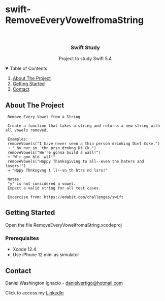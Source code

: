 # swift-RemoveEveryVowelfromaString

<!-- PROJECT LOGO -->
<br />
<p align="center">

  <h3 align="center">Swift Study</h3>
  <p align="center">
    Project to study Swift 5.4
  </p>
</p>



<!-- TABLE OF CONTENTS -->
<details open="open">
  <summary>Table of Contents</summary>
  <ol>
    <li>
      <a href="#about-the-project">About The Project</a>
    </li>
    <li>
      <a href="#getting-started">Getting Started</a>
    </li>
    <li><a href="#contact">Contact</a></li>
  </ol>
</details>



<!-- ABOUT THE PROJECT -->
## About The Project
 
  
     Remove Every Vowel from a String
     
     Create a function that takes a string and returns a new string with all vowels removed.
     
     Examples:
     removeVowels("I have never seen a thin person drinking Diet Coke.")
     ➞ " hv nvr sn  thn prsn drnkng Dt Ck.")
     removeVowels("We're gonna build a wall!")
     ➞ "W'r gnn bld  wll!"
     removeVowels("Happy Thanksgiving to all--even the haters and losers!")
     ➞ "Hppy Thnksgvng t ll--vn th htrs nd lsrs!"
     
     Notes:
     "y" is not considered a vowel.
     Expect a valid string for all test cases.

     Excercise from: https://edabit.com/challenges/swift


<!-- GETTING STARTED -->
## Getting Started

Open the file RemoveEveryVowelfromaString.xcodeproj 

### Prerequisites

* Xcode 12.4
* Use iPhone 12 mini as simulator 

<!-- CONTACT -->
## Contact

Daniel Washington Ignacio - danielvertigo@hotmail.com

Click to access my [LinkedIn](https://www.linkedin.com/in/daniel-washington-ignacio-ab439b164/)
